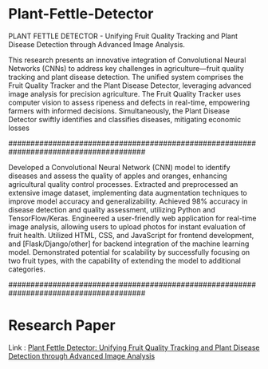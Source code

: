 # Plant-Fettle-Detector
PLANT FETTLE DETECTOR - Unifying Fruit Quality Tracking and Plant Disease Detection through Advanced Image Analysis.

This research presents an innovative integration of Convolutional Neural Networks (CNNs) to address key challenges in agriculture—fruit quality tracking and plant disease detection. The unified system comprises the Fruit Quality Tracker and the Plant Disease Detector, leveraging advanced image analysis for precision agriculture. The Fruit Quality Tracker uses computer vision to assess ripeness and defects in real-time, empowering farmers with informed decisions. Simultaneously, the Plant Disease Detector swiftly identifies and classifies diseases, mitigating economic losses

#######################################################################################

Developed a Convolutional Neural Network (CNN) model to identify diseases and assess the quality of apples and oranges, enhancing agricultural quality control processes.
Extracted and preprocessed an extensive image dataset, implementing data augmentation techniques to improve model accuracy and generalizability.
Achieved 98% accuracy in disease detection and quality assessment, utilizing Python and TensorFlow/Keras.
Engineered a user-friendly web application for real-time image analysis, allowing users to upload photos for instant evaluation of fruit health.
Utilized HTML, CSS, and JavaScript for frontend development, and [Flask/Django/other] for backend integration of the machine learning model.
Demonstrated potential for scalability by successfully focusing on two fruit types, with the capability of extending the model to additional categories.

#######################################################################################

# Research Paper

Link : [Plant Fettle Detector: Unifying Fruit Quality Tracking and Plant Disease Detection through Advanced Image Analysis](https://scholar.google.co.in/scholar_url?url=https://ieeexplore.ieee.org/abstract/document/10512262/&hl=en&sa=X&ei=0mNgZqS7BPKJ6rQPoaWhkAQ&scisig=AFWwaeam_XDJI12_4F6Jras_vZky&oi=scholarr)
